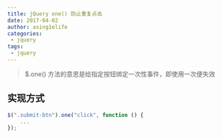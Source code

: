 ```yaml
---
title: jQuery one() 防止重复点击
date: 2017-04-02
author: asing1elife
categories:
 - jquery
tags:
 - jquery
---
```

> $.one() 方法的意思是给指定按钮绑定一次性事件，即使用一次便失效  

## 实现方式
```js
$(".submit-btn").one("click", function () {
	...
});
```